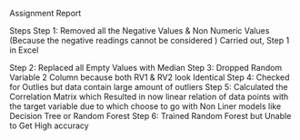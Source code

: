 Assignment Report 

Steps 
Step 1: Removed all the Negative Values & Non Numeric Values (Because the negative readings cannot be considered )
Carried out, Step 1 in Excel

Step 2: Replaced all Empty Values with Median 
Step 3: Dropped Random Variable 2 Column because both RV1 & RV2 look Identical 
Step 4: Checked for Outlies but data contain large amount of outliers 
Step 5: Calculated the Correlation Matrix which Resulted in now linear relation of data points with the target variable due to which choose to go with Non Liner models like Decision Tree or Random Forest 
Step 6: Trained Random Forest but Unable to Get High accuracy 
